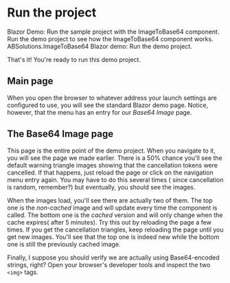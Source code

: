 # Run the project

<link-summary>Blazor Demo: Run the sample project with the ImageToBase64 component.</link-summary>
<card-summary>Run the demo project to see how the ImageToBase64 component works.</card-summary>
<web-summary>ABSolutions.ImageToBase64 Blazor demo: Run the demo project.</web-summary>

That's it! You're ready to run this demo project.

## Main page

When you open the browser to whatever address your launch settings are configured to use, you will see the standard
Blazor demo page. Notice, however, that the menu has an entry for our *Base64 Image* page.

## The Base64 Image page

This page is the entire point of the demo project. When you navigate to it, you will see the page we made earlier. There
is a 50% chance you'll see the default warning triangle images showing that the cancellation tokens were cancelled. If
that happens, just reload the page or click on the navigation menu entry again. You may have to do this several times (
since cancellation is random, remember?) but eventually, you should see the images.

When the images load, you'll see there are actually two of them. The top one is the *non-cached* image and will update
every time the component is called. The bottom one is the *cached* version and will only change when the cache expires(
after 5 minutes). Try this out by reloading the page a few times. If you get the cancellation triangles, keep reloading
the page until you get new images. You'll see that the top one is indeed new while the bottom one is still the
previously cached image.

Finally, I suppose you should verify we are actually using Base64-encoded strings, right? Open your browser's developer
tools and inspect the two `<img>` tags.
